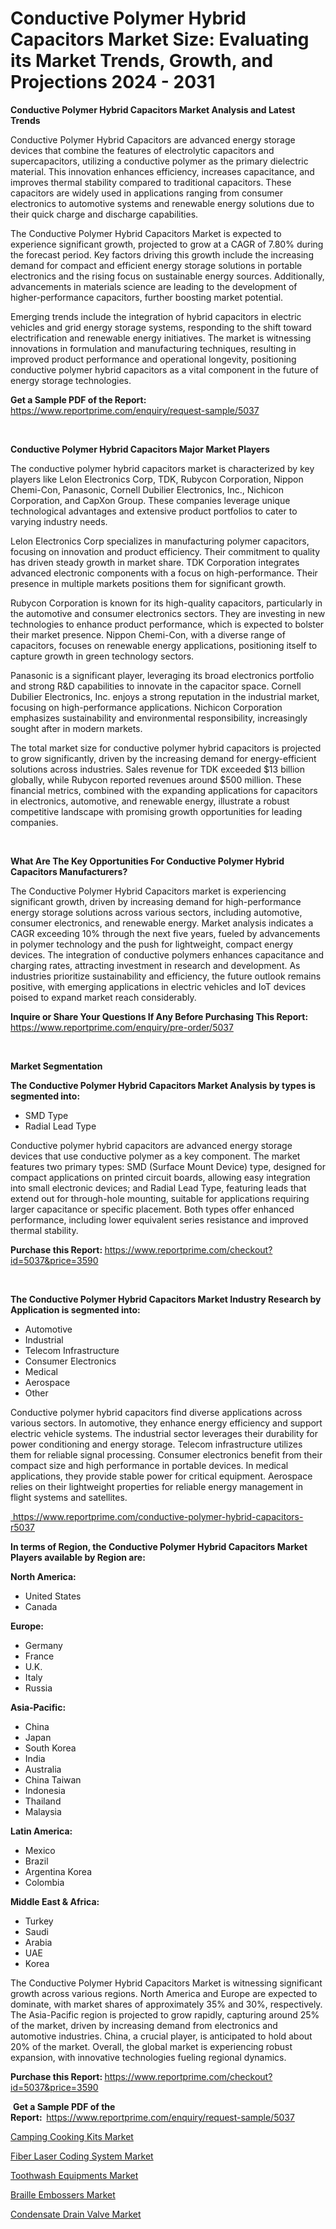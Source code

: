 <p><h1>Conductive Polymer Hybrid Capacitors Market Size: Evaluating its Market Trends, Growth, and Projections 2024 - 2031</h1></p><p><strong>Conductive Polymer Hybrid Capacitors Market Analysis and Latest Trends</strong></p>
<p><p>Conductive Polymer Hybrid Capacitors are advanced energy storage devices that combine the features of electrolytic capacitors and supercapacitors, utilizing a conductive polymer as the primary dielectric material. This innovation enhances efficiency, increases capacitance, and improves thermal stability compared to traditional capacitors. These capacitors are widely used in applications ranging from consumer electronics to automotive systems and renewable energy solutions due to their quick charge and discharge capabilities.</p><p>The Conductive Polymer Hybrid Capacitors Market is expected to experience significant growth, projected to grow at a CAGR of 7.80% during the forecast period. Key factors driving this growth include the increasing demand for compact and efficient energy storage solutions in portable electronics and the rising focus on sustainable energy sources. Additionally, advancements in materials science are leading to the development of higher-performance capacitors, further boosting market potential.</p><p>Emerging trends include the integration of hybrid capacitors in electric vehicles and grid energy storage systems, responding to the shift toward electrification and renewable energy initiatives. The market is witnessing innovations in formulation and manufacturing techniques, resulting in improved product performance and operational longevity, positioning conductive polymer hybrid capacitors as a vital component in the future of energy storage technologies.</p></p>
<p><strong>Get a Sample PDF of the Report:&nbsp;</strong> <a href="https://www.reportprime.com/enquiry/request-sample/5037">https://www.reportprime.com/enquiry/request-sample/5037</a></p>
<p>&nbsp;</p>
<p><strong>Conductive Polymer Hybrid Capacitors Major Market Players</strong></p>
<p><p>The conductive polymer hybrid capacitors market is characterized by key players like Lelon Electronics Corp, TDK, Rubycon Corporation, Nippon Chemi-Con, Panasonic, Cornell Dubilier Electronics, Inc., Nichicon Corporation, and CapXon Group. These companies leverage unique technological advantages and extensive product portfolios to cater to varying industry needs.</p><p>Lelon Electronics Corp specializes in manufacturing polymer capacitors, focusing on innovation and product efficiency. Their commitment to quality has driven steady growth in market share. TDK Corporation integrates advanced electronic components with a focus on high-performance. Their presence in multiple markets positions them for significant growth.</p><p>Rubycon Corporation is known for its high-quality capacitors, particularly in the automotive and consumer electronics sectors. They are investing in new technologies to enhance product performance, which is expected to bolster their market presence. Nippon Chemi-Con, with a diverse range of capacitors, focuses on renewable energy applications, positioning itself to capture growth in green technology sectors.</p><p>Panasonic is a significant player, leveraging its broad electronics portfolio and strong R&D capabilities to innovate in the capacitor space. Cornell Dubilier Electronics, Inc. enjoys a strong reputation in the industrial market, focusing on high-performance applications. Nichicon Corporation emphasizes sustainability and environmental responsibility, increasingly sought after in modern markets.</p><p>The total market size for conductive polymer hybrid capacitors is projected to grow significantly, driven by the increasing demand for energy-efficient solutions across industries. Sales revenue for TDK exceeded $13 billion globally, while Rubycon reported revenues around $500 million. These financial metrics, combined with the expanding applications for capacitors in electronics, automotive, and renewable energy, illustrate a robust competitive landscape with promising growth opportunities for leading companies.</p></p>
<p>&nbsp;</p>
<p><strong>What Are The Key Opportunities For Conductive Polymer Hybrid Capacitors Manufacturers?</strong></p>
<p><p>The Conductive Polymer Hybrid Capacitors market is experiencing significant growth, driven by increasing demand for high-performance energy storage solutions across various sectors, including automotive, consumer electronics, and renewable energy. Market analysis indicates a CAGR exceeding 10% through the next five years, fueled by advancements in polymer technology and the push for lightweight, compact energy devices. The integration of conductive polymers enhances capacitance and charging rates, attracting investment in research and development. As industries prioritize sustainability and efficiency, the future outlook remains positive, with emerging applications in electric vehicles and IoT devices poised to expand market reach considerably.</p></p>
<p><strong>Inquire or Share Your Questions If Any Before Purchasing This Report:</strong> <a href="https://www.reportprime.com/enquiry/pre-order/5037">https://www.reportprime.com/enquiry/pre-order/5037</a></p>
<p>&nbsp;</p>
<p><strong>Market Segmentation</strong></p>
<p><strong>The Conductive Polymer Hybrid Capacitors Market Analysis by types is segmented into:</strong></p>
<p><ul><li>SMD Type</li><li>Radial Lead Type</li></ul></p>
<p><p>Conductive polymer hybrid capacitors are advanced energy storage devices that use conductive polymer as a key component. The market features two primary types: SMD (Surface Mount Device) type, designed for compact applications on printed circuit boards, allowing easy integration into small electronic devices; and Radial Lead Type, featuring leads that extend out for through-hole mounting, suitable for applications requiring larger capacitance or specific placement. Both types offer enhanced performance, including lower equivalent series resistance and improved thermal stability.</p></p>
<p><strong>Purchase this Report:&nbsp;</strong><a href="https://www.reportprime.com/checkout?id=5037&price=3590">https://www.reportprime.com/checkout?id=5037&price=3590</a></p>
<p>&nbsp;</p>
<p><strong>The Conductive Polymer Hybrid Capacitors Market Industry Research by Application is segmented into:</strong></p>
<p><ul><li>Automotive</li><li>Industrial</li><li>Telecom Infrastructure</li><li>Consumer Electronics</li><li>Medical</li><li>Aerospace</li><li>Other</li></ul></p>
<p><p>Conductive polymer hybrid capacitors find diverse applications across various sectors. In automotive, they enhance energy efficiency and support electric vehicle systems. The industrial sector leverages their durability for power conditioning and energy storage. Telecom infrastructure utilizes them for reliable signal processing. Consumer electronics benefit from their compact size and high performance in portable devices. In medical applications, they provide stable power for critical equipment. Aerospace relies on their lightweight properties for reliable energy management in flight systems and satellites.</p></p>
<p><a href="https://www.reportprime.com/conductive-polymer-hybrid-capacitors-r5037">&nbsp;https://www.reportprime.com/conductive-polymer-hybrid-capacitors-r5037</a></p>
<p><strong>In terms of Region, the Conductive Polymer Hybrid Capacitors Market Players available by Region are:</strong></p>
<p>
    <p> <strong> North America: </strong>
        <ul>
            <li>United States</li>
            <li>Canada</li>
        </ul>
        </p> 
    <p> <strong> Europe: </strong>
        <ul>
            <li>Germany</li>
            <li>France</li>
            <li>U.K.</li>
            <li>Italy</li>
            <li>Russia</li>
        </ul>
        </p> 
    <p> <strong> Asia-Pacific: </strong>
        <ul>
            <li>China</li>
            <li>Japan</li>
            <li>South Korea</li>
            <li>India</li>
            <li>Australia</li>
            <li>China Taiwan</li>
            <li>Indonesia</li>
            <li>Thailand</li>
            <li>Malaysia</li>
        </ul>
        </p> 
    <p> <strong> Latin America: </strong>
        <ul>
            <li>Mexico</li>
            <li>Brazil</li>
            <li>Argentina Korea</li>
            <li>Colombia</li>
        </ul>
        </p> 
    <p> <strong> Middle East & Africa: </strong>
        <ul>
            <li>Turkey</li>
            <li>Saudi</li>
            <li>Arabia</li>
            <li>UAE</li>
            <li>Korea</li>
        </ul>
    </p>
    </p>
<p><p>The Conductive Polymer Hybrid Capacitors Market is witnessing significant growth across various regions. North America and Europe are expected to dominate, with market shares of approximately 35% and 30%, respectively. The Asia-Pacific region is projected to grow rapidly, capturing around 25% of the market, driven by increasing demand from electronics and automotive industries. China, a crucial player, is anticipated to hold about 20% of the market. Overall, the global market is experiencing robust expansion, with innovative technologies fueling regional dynamics.</p></p>
<p><strong>Purchase this Report: </strong><a href="https://www.reportprime.com/checkout?id=5037&price=3590">https://www.reportprime.com/checkout?id=5037&price=3590</a></p>
<p>&nbsp;<strong>Get a Sample PDF of the Report:&nbsp;&nbsp;</strong><a href="https://www.reportprime.com/enquiry/request-sample/5037">https://www.reportprime.com/enquiry/request-sample/5037</a></p>
<p><strong></strong></p>
<p><p><a href="https://www.linkedin.com/pulse/what-influencing-future-camping-cooking-kits-market-insights-hu13e?trackingId=W41QjG3mTIWlV3qVV34RdA%3D%3D">Camping Cooking Kits Market</a></p><p><a href="https://issuu.com/reportprime-2/docs/fiber-laser-coding-system-market-si_7526100006c063">Fiber Laser Coding System Market</a></p><p><a href="https://issuu.com/reportprime-2/docs/toothwash-equipments-market-size-20_3b6012021537c5">Toothwash Equipments Market</a></p><p><a href="https://www.linkedin.com/pulse/braille-embossers-market-research-report-includes-analysis-c3pce?trackingId=wJXbvsu0STGhOnaQIrcfWA%3D%3D">Braille Embossers Market</a></p><p><a href="https://www.linkedin.com/pulse/global-perspectives-condensate-drain-valve-market-trends-challenges-ixjbe?trackingId=IqpZVXfkSfK5WuRmKbOfBQ%3D%3D">Condensate Drain Valve Market</a></p></p>